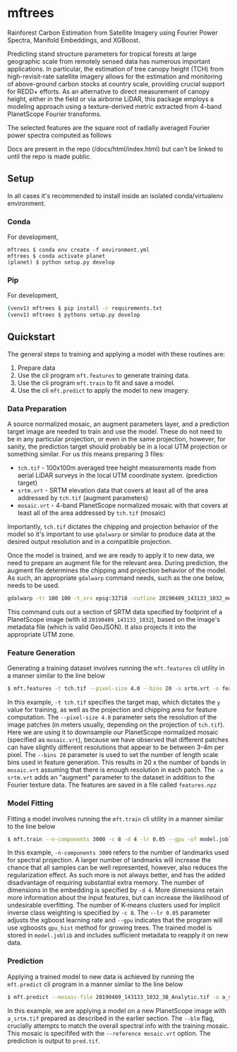 # mftrees
Rainforest Carbon Estimation from Satellite Imagery using Fourier Power Spectra, Manifold Embeddings, and XGBoost.

Predicting stand structure parameters for tropical forests at large geographic scale from remotely sensed data has numerous important applications. In particular, the estimation of tree canopy height (TCH) from high-revisit-rate satellite imagery allows for the estimation and monitoring of above-ground carbon stocks at country scale, providing crucial support for REDD+ efforts.  As an alternative to direct measurement of canopy height, either in the field or via airborne LiDAR, this package employs a modeling approach using a texture-derived metric extracted from 4-band PlanetScope Fourier transforms.

The selected features are the square root of radially averaged Fourier power spectra computed as follows

Docs are present in the repo (/docs/html/index.html) but can't be linked to until the repo is made public.

## Setup

In all cases it's recommended to install inside an isolated conda/virtualenv environment.

### Conda

For development,

```
mftrees $ conda env create -f environment.yml
mftrees $ conda activate planet
(planet) $ python setup.py develop
```

### Pip

For development,

```bash
(venv1) mftrees $ pip install -r requirements.txt
(venv1) mftrees $ pythons setup.py develop
```


## Quickstart

The general steps to training and applying a model with these routines are:

1.  Prepare data
2.  Use the cli program `mft.features` to generate training data.
3.  Use the cli program `mft.train` to fit and save a model.
4.  Use the cli `mft.predict` to apply the model to new imagery.

### Data Preparation

A source normalized mosaic, an augment parameters layer, and a prediction target image are needed to train and use the model.  These do not need to be in any particular projection, or even in the same projection, however, for sanity, the prediction target should probably be in a local UTM projection or something similar.  For us this means preparing 3 files:

* `tch.tif` - 100x100m averaged tree height measurements made from aerial LiDAR surveys in the local UTM coordinate system. (prediction target) 
* `srtm.vrt` - SRTM elevation data that covers at least all  of the area addressed by `tch.tif` (augment parameters)
* `mosaic.vrt` - 4-band PlanetScope normalized mosaic with that covers at least all of the area addressed by `tch.tif` (mosaic)

Importantly, `tch.tif` dictates the chipping and projection behavior of the model so it's important to use `gdalwarp` or similar to produce data at the desired output resolution and in a compatible projection.  

Once the model is trained, and we are ready to apply it to new data, we need to prepare an augment file for the relevant area.  During prediction, the augment file determines the chipping and projection behavior of the model.  As such, an appropriate `gdalwarp` command needs, such as the one below, needs to be used.

```bash
gdalwarp -tr 100 100 -t_srs epsg:32718 -cutline 20190409_143133_1032_metadata.json -crop_to_cutline /media/prak/codex/peru-srtm.vrt a_srtm.tif
```

This command cuts out a section of SRTM data specified by footprint of a PlanetScope image (with id `20190409_143133_1032`), based on the image's metadata file (which is valid GeoJSON).  It also projects it into the appropriate UTM zone. 

### Feature Generation

Generating a training dataset involves running the `mft.features` cli utility in a manner similar to the line below

```bash
$ mft.features -t tch.tif --pixel-size 4.0 --bins 20 -a srtm.vrt -o features.npz mosaic.vrt
```

In this example, `-t tch.tif` specifies the target map, which dictates the `y` value for training, as well as the projection and chipping area for feature computation.  The `--pixel-size 4.0` parameter sets the resolution of the image patches (in meters usually, depending on the projection of `tch.tif`).  Here we are using it to downsample our PlanetScope normalized mosaic (specified as `mosaic.vrt`), because we have observed that different patches can have slightly different resolutions that appear to be between 3-4m per pixel.  The `--bins 20` parameter is used to set the number of length scale bins used in feature generation.  This results in 20 x the number of bands in `mosaic.vrt` assuming that there is enough resolution in each patch.  The `-a srtm.vrt` adds an "augment" parameter to the dataset in addition to the Fourier texture data.  The features are saved in a file called `features.npz`

### Model Fitting

Fitting a model involves running the `mft.train` cli utility in a manner similar to the line below

```bash
$ mft.train --n-components 3000 -c 8 -d 4 -lr 0.05 --gpu -of model.joblib features.npz
```

In this example, `-n-components 3000` refers to the number of landmarks used for spectral projection.  A larger number of landmarks will increase the chance that all samples can be well represented, however, also reduces the regularization effect.  As such more is not always better, and has the added disadvantage of requiring substantial extra memory.  The number of dimensions in the embedding is specified by `-d 4`.  More dimensions retain more information about the input features, but can increase the likelihood of undesirable overfitting.  The number of K-means clusters used for implicit inverse class weighting is specified by `-c 8`.  The `--lr 0.05` parameter adjusts the xgboost learning rate and `--gpu` indicates that the program will use xgboosts `gpu_hist` method for growing trees.  The trained model is stored in `model.joblib` and includes sufficient metadata to reapply it on new data.

### Prediction

Applying a trained model to new data is achieved by running the `mft.predict` cli program in a manner similar to the line below

```bash
$ mft.predict --mosaic-file 20190409_143133_1032_3B_Analytic.tif -a a_srtm.tif --blm --reference mosaic.vrt -o pred.tif model.joblib
```

In this example, we are applying a model on a new PlanetScope image with `a_srtm.tif` prepared as described in the earlier section.  The `--blm` flag, crucially attempts to match the overall spectral info with the training mosaic.  This mosaic is specififed with the `--reference mosaic.vrt` option.  The prediction is output to `pred.tif`.

